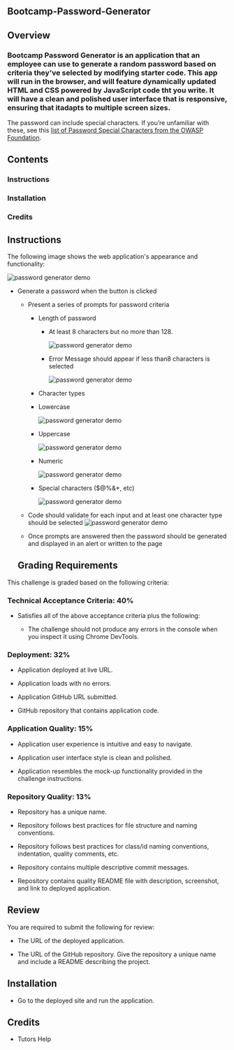 
## Bootcamp-Password-Generator

## Overview 

### Bootcamp Password Generator is an application that an employee can use to generate a random password based on criteria they've selected by modifying starter code. This app will run in the browser, and will feature dynamically updated HTML and CSS powered by JavaScript code tht you write. It will have a clean and polished user interface that is responsive, ensuring that itadapts to multiple screen sizes.

The password can include special characters. If you’re unfamiliar with these, see this [list of Password Special Characters from the OWASP Foundation](https://www.owasp.org/index.php/Password_special_characters).

## Contents

### Instructions

### Installation
### Credits

## Instructions

The following image shows the web application's appearance and functionality:

![password generator demo](./assets/05-javascript-challenge-demo.png)


* Generate a password when the button is clicked
  * Present a series of prompts for password criteria
    * Length of password
      * At least 8 characters but no more than 128.

        ![password generator demo](./assets/total_characters.png)
      
      * Error Message should appear if  less than8 characters is selected

        ![password generator demo](./assets/error_message.png)

    * Character types

    * Lowercase

      ![password generator demo](./assets/lowercase_characters.png)

    * Uppercase 

      ![password generator demo](./assets/uppercase_characters.png)
 
    * Numeric
   
      ![password generator demo](./assets/numeric_characters.png)

    * Special characters ($@%&*, etc)
   
      ![password generator demo](./assets/special_characters.png)
    
  * Code should validate for each input and at least one character type should be selected
  ![password generator demo](./assets/05-javascript-challenge-demo.png)
  * Once prompts are answered then the password should be generated and displayed in an alert or written to the page

  ## Grading Requirements

This challenge is graded based on the following criteria: 

### Technical Acceptance Criteria: 40%

* Satisfies all of the above acceptance criteria plus the following:

  * The challenge should not produce any errors in the console when you inspect it using Chrome DevTools.

### Deployment: 32%

* Application deployed at live URL.

* Application loads with no errors.

* Application GitHub URL submitted.

* GitHub repository that contains application code.

### Application Quality: 15%

* Application user experience is intuitive and easy to navigate.

* Application user interface style is clean and polished.

* Application resembles the mock-up functionality provided in the challenge instructions.

### Repository Quality: 13%

* Repository has a unique name.

* Repository follows best practices for file structure and naming conventions.

* Repository follows best practices for class/id naming conventions, indentation, quality comments, etc.

* Repository contains multiple descriptive commit messages.

* Repository contains quality README file with description, screenshot, and link to deployed application.


## Review

You are required to submit the following for review:

* The URL of the deployed application.

* The URL of the GitHub repository. Give the repository a unique name and include a README describing the project.


## Installation
   * Go to the deployed site and run the application.

## Credits
   * Tutors Help 

